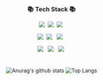 <!-- ![header](https://capsule-render.vercel.app/api?type=waving&color=auto&height=300&section=header&text=☘️Profile☘️&fontSize=30) -->
<!-- <br/>
<br/>
<br/>
<br/>
<br/>
<h3 align="center">📚 Tech Stack 📚</h3>
<p align="center">
  <img src="https://img.shields.io/badge/Java-007396?style=flat-square&logo=Java&logoColor=white"/></a>&nbsp
  <img src="https://img.shields.io/badge/Javascript-ffb13b?style=flat-square&logo=javascript&logoColor=white"/></a>&nbsp 
  <br>
  <img src="https://img.shields.io/badge/Spring-6DB33F?style=flat-square&logo=Spring&logoColor=white"/></a>&nbsp
  <img src="https://img.shields.io/badge/SpringBoot-6DB33F?style=flat-square&logo=SpringBoot&logoColor=white"/></a>&nbsp 
  <img src="https://img.shields.io/badge/Node.js-339933?style=flat-square&logo=Node.js&logoColor=white"/></a>&nbsp
  <br>
  <img src="https://img.shields.io/badge/Mysql-E6B91E?style=flat-square&logo=MySql&logoColor=white"/></a>&nbsp 
  <img src="https://img.shields.io/badge/Docker-2496ED?style=flat-square&logo=Docker&logoColor=white"/></a>&nbsp 
  <img src="https://img.shields.io/badge/#F80000?style=flat-square&logo=Docker&logoColor=white"/></a>&nbsp 
</p> -->

<!-- <h3 align="center">🌈 Follow Me 🌈</h3> -->
<!-- <p align="center"> -->
<!--   <a href="https://velog.io/@hyeinisfree"><img src="https://img.shields.io/badge/Tech%20Blog-11B48A?style=flat-square&logo=Vimeo&logoColor=white&link=https://velog.io/@hyeinisfree"/></a>&nbsp -->
<!--   <a href="https://www.instagram.com/dev.dobby/"><img src="https://img.shields.io/badge/Instagram-E4405F?style=flat-square&logo=Instagram&logoColor=white&link=https://www.instagram.com/hye_inisfree/"/></a>&nbsp -->
<!--   <a href="mailto:kimhyein7110@gmail.com"><img src="https://img.shields.io/badge/Gmail-d14836?style=flat-square&logo=Gmail&logoColor=white&link=kimhyein7110@gmail.com"/></a> -->
<!-- </p> -->
<!-- <br/>
<br/>
<br/>
<br/>
<br/> -->

<!-- ![Anurag's GitHub stats](https://github-readme-stats.vercel.app/api?username=soyajo&show_icons=true&theme=radical) -->



<div align="center">
<!-- <h3>🐳 Me 🐳</h3>  -->
<!-- <p><a href="https://eunhee-programming.tistory.com/" target="_blank"><img src="https://img.shields.io/badge/BLOG-EA4AAA?style=flat&logo=GitHub Sponsors&logoColor=white"/></a></p> -->
<!-- <p>Hi There! I'm a BackEnd developer.</p>
<p> My main skills are Java, Spring, SpringBoot, Node.js, JavaScript</p> -->
<!-- <p>I'm a persistent person, who study hard day and night for be a good developer.🥰</p> -->
  
<!-- # -->
<!-- <h3>❤️ I love...</h3> -->
<!-- <p>💪Exercise,&nbsp;&nbsp;🖥Youtube,&nbsp;&nbsp;💻Programming,&nbsp;&nbsp;🎥Movies,&nbsp;&nbsp;🎮Games</p> -->

#
<h3 align="center">📚 Tech Stack 📚</h3>
<p>
  
  <img src="https://img.shields.io/badge/Java-007396?style=flat-square&logo=Java&logoColor=white"/>&nbsp;
  <img src="https://img.shields.io/badge/Spring-6DB33F?style=flat-square&logo=Spring&logoColor=white"/>&nbsp;
  <img src="https://img.shields.io/badge/SpringBoot-6DB33F?style=flat-square&logo=SpringBoot&logoColor=white"/>&nbsp;

<!--   <img src="https://img.shields.io/badge/HTML5-E34F26?style=flat&logo=html5&logoColor=white"/>&nbsp;&nbsp; -->
<!--   <img src="https://img.shields.io/badge/CSS3-1572B6?style=flat&logo=css3&logoColor=white"/>&nbsp;&nbsp; -->
<!--   <img src="https://img.shields.io/badge/Scss-green?style=flat&logo=Sass&logoColor=CC6699"/>&nbsp;&nbsp; -->
<!--   <img src="https://img.shields.io/badge/JavaScript-gray?style=flat&logo=JavaScript&logoColor=F7DF1E"/>&nbsp;&nbsp; -->
<!--   <img src="https://img.shields.io/badge/React-white?style=flat&logo=React&logoColor=61DAFB"/>&nbsp;&nbsp; -->
<!--   <img src="https://img.shields.io/badge/TypeScript-3178C6?style=flat&logo=TypeScript&logoColor=white"/>&nbsp;&nbsp; -->
<!--   <img src="https://img.shields.io/badge/Redux-pink?style=flat&logo=Redux&logoColor=764ABC"/> -->
</p>

<p>
  <img src="https://img.shields.io/badge/Javascript-ffb13b?style=flat-square&logo=javascript&logoColor=white"/ >&nbsp;
  <img src="https://img.shields.io/badge/Node.js-c2c5c5?style=flat&logo=Node.js&logoColor=339933"/>&nbsp;&nbsp;
  <img src="https://img.shields.io/badge/MySQL-f1d8d9?style=flat&logo=MySQL&logoColor=4479A1"/>&nbsp;&nbsp;
<!--   <img src="https://img.shields.io/badge/Bootstrap-yellow?style=flat&logo=Bootstrap&logoColor=7952B3"/> -->
</p>

<p>
<!--   <img src="https://img.shields.io/badge/Notion-b4f5bd?style=flat&logo=Notion&logoColor=black"/>&nbsp;&nbsp; -->
  <img src="https://img.shields.io/badge/GitHub-gray?style=flat&logo=GitHub&logoColor=black"/>&nbsp;&nbsp;
  <img src="https://img.shields.io/badge/Git-blue?style=flat&logo=Git&logoColor=F05032"/>&nbsp;&nbsp;
  <img src="https://img.shields.io/badge/Docker-2496ED?style=flat-square&logo=Docker&logoColor=white"/>&nbsp;
</p>
  
#
![Anurag's github stats](https://github-readme-stats.vercel.app/api?username=soyajo&show_icons=true&theme=tokyonight)
![Top Langs](https://github-readme-stats.vercel.app/api/top-langs/?username=soyajo&layout=compact&theme=tokyonight)

</div>




